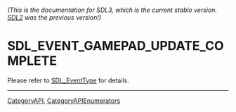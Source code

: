 ###### (This is the documentation for SDL3, which is the current stable version. [SDL2](https://wiki.libsdl.org/SDL2/) was the previous version!)
# SDL_EVENT_GAMEPAD_UPDATE_COMPLETE

Please refer to [SDL_EventType](SDL_EventType) for details.

----
[CategoryAPI](CategoryAPI), [CategoryAPIEnumerators](CategoryAPIEnumerators)

